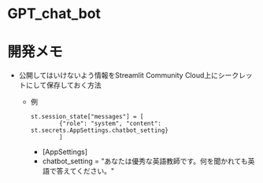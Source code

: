 # GPT_chat_bot

# 開発メモ
- 公開してはいけないよう情報をStreamlit Community Cloud上にシークレットにして保存しておく方法
  - 例
    ```
    st.session_state["messages"] = [
            {"role": "system", "content": st.secrets.AppSettings.chatbot_setting}
            ]
    ```

      - [AppSettings]
      - chatbot_setting = "あなたは優秀な英語教師です。何を聞かれても英語で答えてください。"  
